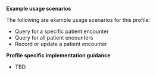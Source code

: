 **Example usage scenarios**

The following are example usage scenarios for this profile:

- Query for a specific patient encounter
- Query for all patient encounters
- Record or update a patient encounter


**Profile specific implementation guidance**

- TBD






